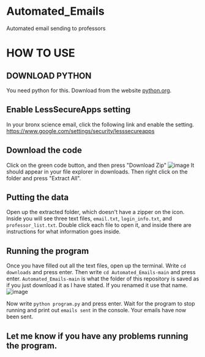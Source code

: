 # Automated_Emails
Automated email sending to professors

# HOW TO USE

## DOWNLOAD PYTHON

You need python for this. Download from the website [python.org](https://www.python.org/).

## Enable LessSecureApps setting

In your bronx science email, click the following link and enable the setting.
https://www.google.com/settings/security/lesssecureapps

## Download the code

Click on the green code button, and then press "Download Zip"
![image](https://github.com/user-attachments/assets/87d61595-eb87-4445-8685-f2b22a71ae3e)
It should appear in your file explorer in downloads. Then right click on the folder and press "Extract All".

## Putting the data

Open up the extracted folder, which doesn't have a zipper on the icon. Inside you will see three text files, `email.txt`, `login_info.txt`, and `professor_list.txt`. Double click each file to open it, and inside there are instructions for what information goes inside.

## Running the program

Once you have filled out all the text files, open up the terminal.
Write `cd downloads` and press enter. Then write `cd Automated_Emails-main` and press enter. `Automated_Emails-main` is what the folder of this repository is saved as if you just download it as I have stated. If you renamed it use that name.
![image](https://github.com/user-attachments/assets/a5ffe55e-1960-4209-bd2c-bcd829ba9abf)

Now write `python program.py` and press enter. Wait for the program to stop running and print out `emails sent` in the console. Your emails have now been sent.

## Let me know if you have any problems running the program.
